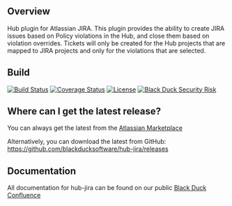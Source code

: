 ## Overview ##
Hub plugin for Atlassian JIRA.  This plugin provides the ability to create JIRA issues based on Policy violations in the Hub, and close them based on violation overrides.  Tickets will only be created for the Hub projects that are mapped to JIRA projects and only for the violations that are selected.

## Build ##

[![Build Status](https://travis-ci.org/blackducksoftware/hub-jira.svg?branch=master)](https://travis-ci.org/blackducksoftware/hub-jira)
[![Coverage Status](https://coveralls.io/repos/github/blackducksoftware/hub-jira/badge.svg?branch=master)](https://coveralls.io/github/blackducksoftware/hub-jira?branch=master)
[![License](https://img.shields.io/badge/License-Apache%202.0-blue.svg)](https://opensource.org/licenses/Apache-2.0) 
[![Black Duck Security Risk](https://copilot.blackducksoftware.com/github/repos/blackducksoftware/hub-jira/branches/master/badge-risk.svg)](https://copilot.blackducksoftware.com/github/repos/blackducksoftware/hub-jira/branches/master)

## Where can I get the latest release? ##
You can always get the latest from the [Atlassian Marketplace](https://marketplace.atlassian.com/plugins/com.blackducksoftware.integration.hub-jira/server/overview) 

Alternatively, you can download the latest from GitHub: https://github.com/blackducksoftware/hub-jira/releases


## Documentation ##
All documentation for hub-jira can be found on our public [Black Duck Confluence](https://blackducksoftware.atlassian.net/wiki/display/INTDOCS/)
